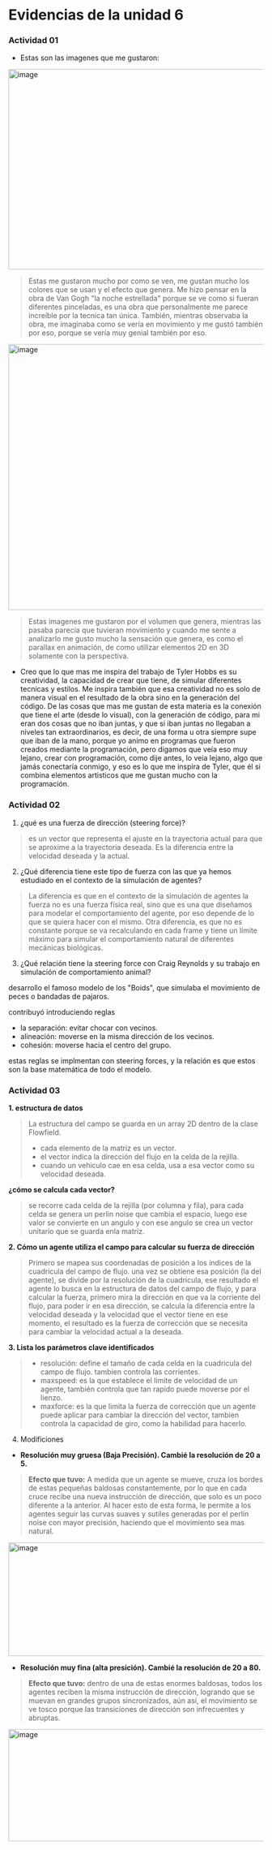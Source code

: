# Evidencias de la unidad 6

### Actividad 01

* Estas son las imagenes que me gustaron: 

<img width="1072" height="395" alt="image" src="https://github.com/user-attachments/assets/5b979f96-e669-453a-a644-55e7a2a96432" /> 


> Estas me gustaron mucho por como se ven, me gustan mucho los colores que se usan y el efecto que genera. Me hizo pensar en la obra de Van Gogh "la noche estrellada" porque se ve como si fueran diferentes pinceladas, es una obra que personalmente me parece increíble por la tecnica tan única. También, mientras observaba la obra, me imaginaba como se vería en movimiento y me gustó también por eso, porque se vería muy genial también por eso. 


<img width="1071" height="524" alt="image" src="https://github.com/user-attachments/assets/efab144b-5cfd-487d-9911-ff7bccc45519" />

> Estas imagenes me gustaron por el volumen que genera, mientras las pasaba parecia que tuvieran movimiento y cuando me sente a analizarlo me gusto mucho la sensación que genera, es como el parallax en animación, de como utilizar elementos 2D en 3D solamente con la perspectiva.


* Creo que lo que mas me inspira del trabajo de Tyler Hobbs es su creatividad, la capacidad de crear que tiene, de simular diferentes tecnicas y estilos. Me inspira también que esa creatividad no es solo de manera visual en el resultado de la obra sino en la generación del código. De las cosas que mas me gustan de esta materia es la conexión que tiene el arte (desde lo visual), con la generación de código, para mi eran dos cosas que no iban juntas, y que si iban juntas no llegaban a niveles tan extraordinarios, es decir, de una forma u otra siempre supe que iban de la mano, porque yo animo en programas que fueron creados mediante la programación, pero digamos que veía eso muy lejano, crear con programación, como dije antes, lo veia lejano, algo que jamás conectaría conmigo, y eso es lo que me inspira de Tyler, que él si combina elementos artisticos que me gustan mucho con la programación. 

### Actividad 02

1. ¿qué es una fuerza de dirección (steering force)?

> es un vector que representa el ajuste en la trayectoria actual para que se aproxime a la trayectoria deseada. Es la diferencia entre la velocidad deseada y la actual. 

2. ¿Qué diferencia tiene este tipo de fuerza con las que ya hemos estudiado en el contexto de la simulación de agentes?

> La diferencia es que en el contexto de la simulación de agentes la fuerza no es una fuerza física real, sino que es una que diseñamos para modelar el comportamiento del agente, por eso depende de lo que se quiera hacer con el mismo. Otra diferencia, es que no es constante porque se va recalculando en cada frame y tiene un límite máximo para simular el comportamiento natural de diferentes mecánicas biológicas. 

3. ¿Qué relación tiene la steering force con Craig Reynolds y su trabajo en simulación de comportamiento animal?

desarrollo el famoso modelo de los "Boids", que simulaba el movimiento de peces o bandadas de pajaros. 

contribuyó introduciendo reglas 
* la separación: evitar chocar con vecinos.
* alineación: moverse en la misma dirección de los vecinos.
* cohesión: moverse hacia el centro del grupo.

estas reglas se implmentan con steering forces, y la relación es que estos son la base matemática de todo el modelo. 


### Actividad 03

**1. estructura de datos**

> La estructura del campo se guarda en un array 2D dentro de la clase Flowfield.
> * cada elemento de la matriz es un vector. 
> * el vector indica la dirección del flujo en la celda de la rejilla. 
> * cuando un vehiculo cae en esa celda, usa a esa vector como su velocidad deseada. 

**¿cómo se calcula cada vector?**  

> se recorre cada celda de la rejilla (por columna y fila), para cada celda se genera un perlin noise que cambia el espacio, luego ese valor se convierte en un angulo y con ese angulo se crea un vector unitario que se guarda enla matriz. 

**2. Cómo un agente utiliza el campo para calcular su fuerza de dirección**

> Primero se mapea sus coordenadas de posición a los índices de la cuadricula del campo de flujo. una vez se obtiene esa posición (la del agente), se divide por la resolución de la cuadricula, ese resultado el agente lo busca en la estructura de datos del campo de flujo, y para calcular la fuerza, primero mira la dirección en que va la corriente del flujo, para poder ir en esa dirección, se calcula la diferencia entre la velocidad deseada y la velocidad que el vector tiene en ese momento, el resultado es la fuerza de corrección que se necesita para cambiar la velocidad actual a la deseada.

**3. Lista los parámetros clave identificados**

> * resolución: define el tamaño de cada celda en la cuadricula del campo de flujo. tambien controla las corrientes. 
> * maxspeed: es la que establece el limite de velocidad de un agente, también controla que tan rapido puede moverse por el lienzo. 
> * maxforce: es la que limita la fuerza de corrección que un agente puede aplicar para cambiar la dirección del vector, tambien controla la capacidad de giro, como la habilidad para hacerlo. 

4. Modificiones

* **Resolución muy gruesa (Baja Precisión). Cambié la resolución de 20 a 5.**

> **Efecto que tuvo:** A medida que un agente se mueve, cruza los bordes de estas pequeñas baldosas constantemente, por lo que en cada cruce recibe una nueva instrucción de dirección, que solo es un poco diferente a la anterior. Al hacer esto de esta forma, le permite a los agentes seguir las curvas suaves y sutiles generadas por el perlin noise con mayor precisión, haciendo que el movimiento sea mas natural. 

<img width="583" height="224" alt="image" src="https://github.com/user-attachments/assets/957daa8d-b688-48dc-8948-909a494c74e1" />

* **Resolución muy fina (alta presición). Cambié la resolución de 20 a 80.**

> **Efecto que tuvo:** dentro de una de estas enormes baldosas, todos los agentes  reciben la misma instrucción de dirección, logrando que se muevan en grandes grupos sincronizados, aún así, el movimiento se ve tosco porque las transiciones de dirección son infrecuentes y abruptas.

  <img width="583" height="221" alt="image" src="https://github.com/user-attachments/assets/18ab9f13-e26c-4091-8f10-46d5cb4f6715" />






